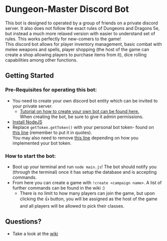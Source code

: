 # Dungeon-Master Discord Bot
This bot is designed to operated by a group of friends on a private discord server. It also does not follow the exact rules of Dungeons and Dragons 5e, but instead a much more relaxed version with easier to understand set of rules. This works perfectly for new-comers to the game!\
This discord bot allows for player inventory management, basic combat with melee weapons and spells, player shopping (the host of the game can create a shop allowing players to purchase items from it), dice rolling capabilities among other functions.
## Getting Started
### Pre-Requisites for operating this bot:
- You need to create your own discord bot entity which can be invited to your private server.
  - [Tutorial on how to create your own bot can be found here.](https://discordpy.readthedocs.io/en/latest/discord.html)\
    When creating the bot, be sure to give it admin permissions.
- [Install NodeJS](https://nodejs.org/en/)
- Replace `getToken.getToken()` with your personal bot token- found on [this line](https://github.com/AdityaHarvi/Dungeon-Master/blob/main/main.js#L23) (remember to put it in quotes).\
  You may also need to remove [this line](https://github.com/AdityaHarvi/Dungeon-Master/blob/main/main.js#L3) depending on how you implemented your bot token.
### How to start the bot:
- Boot up your terminal and run `node main.js`! The bot should notify you (through the terminal) once it has setup the database and is accepting commands.
- From here you can create a game with `!create <campaign name>`. A list of further commands can be found in the wiki :)
  - There is no limit to how many players can join the game, but upon clicking the :+1: button, you will be assigned as the host of the game and all players will be allowed to pick their classes.
## Questions?
- Take a look at the [wiki](https://github.com/AdityaHarvi/Dungeon-Master/wiki)
